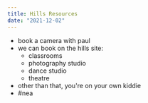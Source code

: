 ```yaml
---
title: Hills Resources
date: "2021-12-02"
---
```

- book a camera with paul
- we can book on the hills site:
	- classrooms
	- photography studio
	- dance studio
	- theatre
- other than that, you're on your own kiddie
- #nea